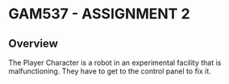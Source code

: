 # GAM537 - ASSIGNMENT 2

## Overview

The Player Character is a robot in an experimental facility that is malfunctioning. They have to get to the control panel to fix it.
